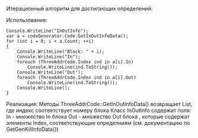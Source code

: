 ﻿Итерационный алгоритм для достигающих определений:

Использование:

	Console.WriteLine("InOutInfo");
	var a = codeGenerator.Code.GetInOutInfoData();
	for (int i = 0; i < a.Count; ++i)
	{
		Console.WriteLine("Block: " + i);
		Console.WriteLine("In");
		foreach (ThreeAddrCode.Index ind in a[i].In)
			Console.WriteLine(ind.ToString());
		Console.WriteLine("Out");
		foreach (ThreeAddrCode.Index ind in a[i].Out)
			Console.WriteLine(ind.ToString());
		Console.WriteLine();
	}
	
Реализация:
	Методы ThreeAddrCode::GetInOutInfoData() возвращает List<InOutInfo>, где индекс соответствует номеру блока
	Класс InOutInfo содержит поля:
		In - множество In блока
		Out - множество Out блока
	, которые содержат элементы Index, соответствующие определниям (см. документацию по GetGenKillInfoData())